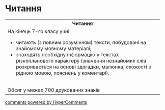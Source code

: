 <div id="hypercomments_widget" class="js-hypercomments-widget invisible"></div>

# Читання

<table>
  <tr>
    <td align="center"><b>Читання</b></td>
  </tr>
<td style="vertical-align:top !important;">
На кінець 7-го класу учні:
<ul>
<li>читають (з повним розумінням) тексти, побудовані на знайомому мовному матеріалі;</li>
<li>знаходять необхідну інформацію у текстах різнопланового характеру (значення незнайомих слів розкривається на основі здогадки, малюнка, схожості з рідною мовою, пояснень у коментарі).</li>
</ul>
<br>
Обсяг у межах 700 друкованих знаків
</td>
</table>

<div class="js-hypercomments-container">
    <a href="http://hypercomments.com" class="hc-link" title="comments widget">comments powered by HyperComments</a>
</div>